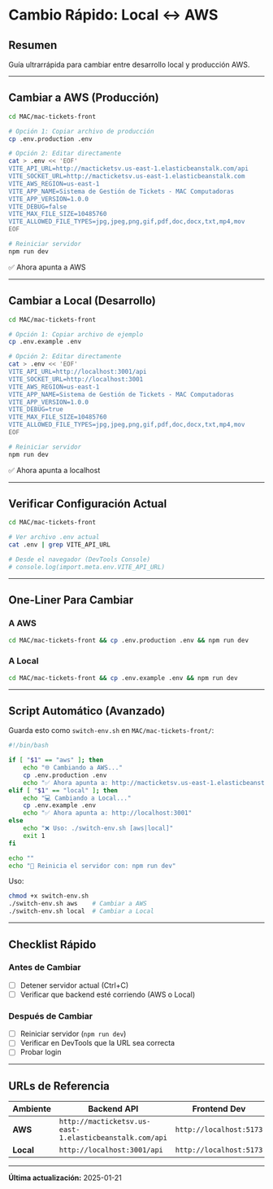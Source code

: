 # Cambio Rápido: Local ↔ AWS

## Resumen

Guía ultrarrápida para cambiar entre desarrollo local y producción AWS.

---

## Cambiar a AWS (Producción)

```bash
cd MAC/mac-tickets-front

# Opción 1: Copiar archivo de producción
cp .env.production .env

# Opción 2: Editar directamente
cat > .env << 'EOF'
VITE_API_URL=http://macticketsv.us-east-1.elasticbeanstalk.com/api
VITE_SOCKET_URL=http://macticketsv.us-east-1.elasticbeanstalk.com
VITE_AWS_REGION=us-east-1
VITE_APP_NAME=Sistema de Gestión de Tickets - MAC Computadoras
VITE_APP_VERSION=1.0.0
VITE_DEBUG=false
VITE_MAX_FILE_SIZE=10485760
VITE_ALLOWED_FILE_TYPES=jpg,jpeg,png,gif,pdf,doc,docx,txt,mp4,mov
EOF

# Reiniciar servidor
npm run dev
```

✅ Ahora apunta a AWS

---

## Cambiar a Local (Desarrollo)

```bash
cd MAC/mac-tickets-front

# Opción 1: Copiar archivo de ejemplo
cp .env.example .env

# Opción 2: Editar directamente
cat > .env << 'EOF'
VITE_API_URL=http://localhost:3001/api
VITE_SOCKET_URL=http://localhost:3001
VITE_AWS_REGION=us-east-1
VITE_APP_NAME=Sistema de Gestión de Tickets - MAC Computadoras
VITE_APP_VERSION=1.0.0
VITE_DEBUG=true
VITE_MAX_FILE_SIZE=10485760
VITE_ALLOWED_FILE_TYPES=jpg,jpeg,png,gif,pdf,doc,docx,txt,mp4,mov
EOF

# Reiniciar servidor
npm run dev
```

✅ Ahora apunta a localhost

---

## Verificar Configuración Actual

```bash
cd MAC/mac-tickets-front

# Ver archivo .env actual
cat .env | grep VITE_API_URL

# Desde el navegador (DevTools Console)
# console.log(import.meta.env.VITE_API_URL)
```

---

## One-Liner Para Cambiar

### A AWS
```bash
cd MAC/mac-tickets-front && cp .env.production .env && npm run dev
```

### A Local
```bash
cd MAC/mac-tickets-front && cp .env.example .env && npm run dev
```

---

## Script Automático (Avanzado)

Guarda esto como `switch-env.sh` en `MAC/mac-tickets-front/`:

```bash
#!/bin/bash

if [ "$1" == "aws" ]; then
    echo "🌐 Cambiando a AWS..."
    cp .env.production .env
    echo "✅ Ahora apunta a: http://macticketsv.us-east-1.elasticbeanstalk.com"
elif [ "$1" == "local" ]; then
    echo "💻 Cambiando a Local..."
    cp .env.example .env
    echo "✅ Ahora apunta a: http://localhost:3001"
else
    echo "❌ Uso: ./switch-env.sh [aws|local]"
    exit 1
fi

echo ""
echo "🔄 Reinicia el servidor con: npm run dev"
```

Uso:
```bash
chmod +x switch-env.sh
./switch-env.sh aws    # Cambiar a AWS
./switch-env.sh local  # Cambiar a Local
```

---

## Checklist Rápido

### Antes de Cambiar
- [ ] Detener servidor actual (Ctrl+C)
- [ ] Verificar que backend esté corriendo (AWS o Local)

### Después de Cambiar
- [ ] Reiniciar servidor (`npm run dev`)
- [ ] Verificar en DevTools que la URL sea correcta
- [ ] Probar login

---

## URLs de Referencia

| Ambiente | Backend API | Frontend Dev |
|----------|-------------|--------------|
| **AWS** | `http://macticketsv.us-east-1.elasticbeanstalk.com/api` | `http://localhost:5173` |
| **Local** | `http://localhost:3001/api` | `http://localhost:5173` |

---

**Última actualización:** 2025-01-21

